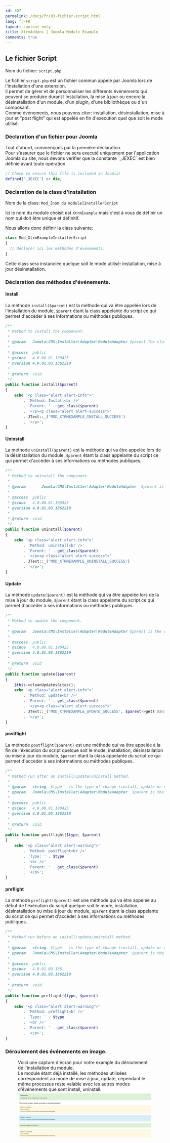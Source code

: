 ```yaml
---
id: 307
permalink: /docs/fr/03-fichier-script.html
lang: fr-FR
layout: content-only
title: XtrmAddons | Joomla Module Example
comments: true
---
```


## Le fichier Script

<p>
	Nom du fichier: <code><span class="nc">script.php</span></code>
</p>

<p class="text-justify">
	Le fichier <code><span class="nc">script.php</span></code> est un fichier commun appelé par Joomla lors de l'installation d'une extension.<br />
	Il permet de gérer et de personnaliser les différents événements qui peuvent se produire durant l'installation, la mise à jour ou encore la désinstallation d'un module, d'un plugin, d'une bibliothèque ou d'un composant.<br />
	Comme événements, nous pouvons citer: installation, désinstallation, mise à jour et "post flight" qui est appelée en fin d'execution quel que soit le mode utilisé.
</p>

### Déclaration d'un fichier pour Joomla

<p class="text-justify">
	Tout d'abord, commençons par la première déclaration.<br />
	Pour s'assurer que le fichier ne sera executé uniquement par l'application Joomla du site, nous devons verifier que la constante `_JEXEC` est bien définie avant toute opération.
</p>

```php
// Check to ensure this file is included in Joomla!
defined('_JEXEC') or die;
```

### Déclaration de la class d'installation

<p class="text-justify">
	Nom de la class: <code><span class="nc">Mod_</span><span class="nc text-italic">[nom du module]</span><span class="nc">InstallerScript</span></code>
</p>

<p class="text-justify">
	Ici le nom du module choisit est <code>XtrmExample</code> mais c'est à vous de définir un nom qui doit être unique et définitif.<br />
</p>

<p class="text-justify">
	Nous allons donc définir la class suivante:<br />
</p>

```php
class Mod_XtrmExampleInstallerScript
{
  // Déclarer ici les méthodes d'événements.
}
```
<p class="text-justify">
	Cette class sera instanciée quelque soit le mode utilisé: installation, mise à jour désinstallation.
</p>

### Déclaration des méthodes d'événements.

#### Install

<p class="text-justify">
	La méthode <code>install($parent)</code> est la méthode qui va être appelée lors de l'installation du module, <code>$parent</code> étant la class appelante du script ce qui permet d'accèder à ses informations ou méthodes publiques.
</p>

```php
/**
 * Method to install the component.
 *
 * @param   Joomla\CMS\Installer\Adapter\ModuleAdapter $parent The class that calling this method.
 *
 * @access	public
 * @since 	4.0.00.01.190425
 * @version 4.0.01.03.1362219
 *
 * @return 	void
 */
public function install($parent)
{
	echo '<p class="alert alert-info">'
		. 'Method: Install<br />'
		. 'Parent: ' . get_class($parent)
		. '</p><p class="alert alert-success">'
		. JText::_('MOD_XTRMEXAMPLE_INSTALL_SUCCESS')
		. '</p>';
}
```

#### Uninstall

<p class="text-justify">
	La méthode <code>uninstall($parent)</code> est la méthode qui va être appelée lors de la désinstallation du module, <code>$parent</code> étant la class appelante du script ce qui permet d'accèder à ses informations ou méthodes publiques.
</p>

```php
/**
 * Method to uninstall the component.
 *
 * @param		Joomla\CMS\Installer\Adapter\ModuleAdapter	$parent	is the class calling this method.
 *
 * @access	public
 * @since 	4.0.00.01.190425
 * @version 4.0.01.03.1362219
 *
 * @return  void
 */
public function uninstall($parent)
{
	echo '<p class="alert alert-info">'
		. 'Method: uninstall<br />'
		. 'Parent: ' . get_class($parent)
		. '</p><p class="alert alert-success">'
		. JText::_('MOD_XTRMEXAMPLE_UNINSTALL_SUCCESS')
		. '</p>';
}
```

#### Update

<p class="text-justify">
	La méthode <code>update($parent)</code> est la méthode qui va être appelée lors de la mise à jour du module, <code>$parent</code> étant la class appelante du script ce qui permet d'accèder à ses informations ou méthodes publiques.
</p>

```php
/**
 * Method to update the component.
 *
 * @param 	Joomla\CMS\Installer\Adapter\ModuleAdapter $parent is the class calling this method.
 *
 * @access	public
 * @since 	4.0.00.01.190425
 * @version 4.0.01.03.1362219
 *
 * @return 	void
 */
public function update($parent)
{
	$this->cleanUpdatesSites();
	echo '<p class="alert alert-info">'
		. 'Method: update<br />'
		. 'Parent: ' . get_class($parent)
		. '</p><p class="alert alert-success">'
		. JText::_('MOD_XTRMEXAMPLE_UPDATE_SUCCESS', $parent->get('manifest')->version)
		. '</p>';
}
```

#### postflight

<p class="text-justify">
	La méthode <code>postflight($parent)</code> est une méthode qui va être appelée à la fin de l'éxécution du script quelque soit le mode, installation, désinstallation ou mise à jour du module, <code>$parent</code> étant la class appelante du script ce qui permet d'accèder à ses informations ou méthodes publiques.
</p>

```php
/**
 * Method run after an install/update/uninstall method.
 *
 * @param 	string	$type	is the type of change (install, update or discover_install)
 * @param 	Joomla\CMS\Installer\Adapter\ModuleAdapter	$parent	is the class calling this method
 *
 * @access	public
 * @since 	4.0.00.01.190425
 * @version 4.0.01.03.1362219
 *
 * @return 	void
 */
public function postflight($type, $parent)
{
	echo '<p class="alert alert-warning">'
		. 'Method: postflight<br />'
		. 'Type: ' . $type
		. '<br />'
		. 'Parent: ' . get_class($parent)
		. '</p>';
}
```

#### preflight

<p class="text-justify">
	La méthode <code>preflight($parent)</code> est une méthode qui va être appelée au début de l'éxécution du script quelque soit le mode, installation, désinstallation ou mise à jour du module, <code>$parent</code> étant la class appelante du script ce qui permet d'accèder à ses informations ou méthodes publiques.
</p>

```php
/**
 * Method run before an install/update/uninstall method.
 *
 * @param 	string	$type	is the type of change (install, update or discover_install)
 * @param 	Joomla\CMS\Installer\Adapter\ModuleAdapter	$parent	is the class calling this method
 *
 * @access	public
 * @since 	4.0.01.03.136
 * @version 4.0.01.03.1362219
 *
 * @return 	void
 */
public function preflight($type, $parent)
{
	echo '<p class="alert alert-warning">'
		. 'Method: preflight<br />'
		. 'Type: ' . $type
		. '<br />'
		. 'Parent: ' . get_class($parent)
		. '</p>';
}
```

### Déroulement des événements en image.

<figure>
	<figcaption class="text-justify">
		Voici une capture d'écran pour notre example du déroulement de l'installation du module.<br />
		Le module étant déjà installé, les méthodes utilisées correspondent au mode de mise à jour, <span class="font-italic">update</span>, cependant le même processus reste valable avec les autres modes d'événements que sont <span class="font-italic">install, uninstall</span>.
	</figcaption>
	<img src="/assets/images/module-xtrmexample-install.jpg" alt="Module XtrmExample Install" title="Module XtrmExample Install" />
</figure>